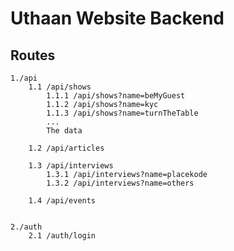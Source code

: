 # Uthaan Website Backend

## Routes
    1./api 
        1.1 /api/shows 
            1.1.1 /api/shows?name=beMyGuest 
            1.1.2 /api/shows?name=kyc 
            1.1.3 /api/shows?name=turnTheTable 
            ...
            The data 

        1.2 /api/articles 

        1.3 /api/interviews  
            1.3.1 /api/interviews?name=placekode 
            1.3.2 /api/interviews?name=others

        1.4 /api/events 


    2./auth
        2.1 /auth/login 


